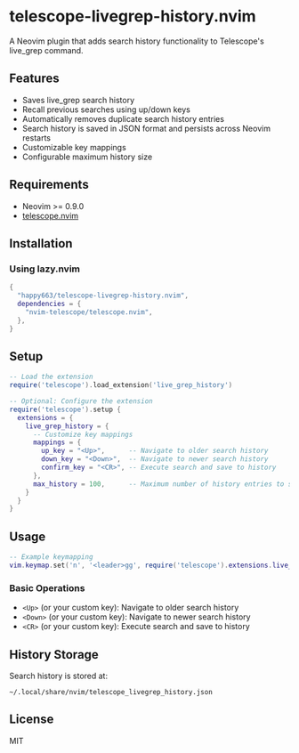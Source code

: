 # telescope-livegrep-history.nvim

A Neovim plugin that adds search history functionality to Telescope's live_grep command.

## Features

- Saves live_grep search history
- Recall previous searches using up/down keys
- Automatically removes duplicate search history entries
- Search history is saved in JSON format and persists across Neovim restarts
- Customizable key mappings
- Configurable maximum history size

## Requirements

- Neovim >= 0.9.0
- [telescope.nvim](https://github.com/nvim-telescope/telescope.nvim)

## Installation

### Using lazy.nvim

```lua
{
  "happy663/telescope-livegrep-history.nvim",
  dependencies = {
    "nvim-telescope/telescope.nvim",
  },
}
```

## Setup

```lua
-- Load the extension
require('telescope').load_extension('live_grep_history')

-- Optional: Configure the extension
require('telescope').setup {
  extensions = {
    live_grep_history = {
      -- Customize key mappings
      mappings = {
        up_key = "<Up>",      -- Navigate to older search history
        down_key = "<Down>",  -- Navigate to newer search history
        confirm_key = "<CR>", -- Execute search and save to history
      },
      max_history = 100,      -- Maximum number of history entries to save
    }
  }
}
```

## Usage

```lua
-- Example keymapping
vim.keymap.set('n', '<leader>gg', require('telescope').extensions.live_grep_history.live_grep_with_history)
```

### Basic Operations

- `<Up>` (or your custom key): Navigate to older search history
- `<Down>` (or your custom key): Navigate to newer search history
- `<CR>` (or your custom key): Execute search and save to history

## History Storage

Search history is stored at:

```
~/.local/share/nvim/telescope_livegrep_history.json
```

## License

MIT
